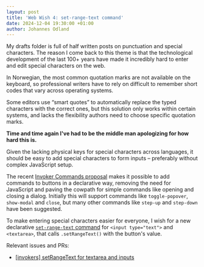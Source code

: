 ```yaml
---
layout: post
title: 'Web Wish 4: set-range-text command'
date: 2024-12-04 19:30:00 +01:00
author: Johannes Odland
---
```


My drafts folder is full of half written posts on punctuation and special characters.
The reason I come back to this theme is that the technological development of the last 100+ years
have made it incredibly hard to enter and edit special characters on the web.

In Norwegian, the most common quotation marks are not available on the keyboard, 
so professional writers have to rely on difficult to remember short codes that vary across operating systems.

Some editors use “smart quotes” to automatically replace the typed characters with the correct ones, 
but this solution only works within certain systems, 
and lacks the flexibility authors need to choose specific quotation marks.

**Time and time again I've had to be the middle man apologizing for how hard this is.**

Given the lacking physical keys for special characters across languages, 
it should be easy to add special characters to form inputs – 
preferably without complex JavaScript setup.

The recent [Invoker Commands proposal][invoker-commands-proposal] makes it possible to add commands to buttons in a declarative 
way, removing the need for JavaScript and paving the cowpath for simple commands like opening and closing a dialog.
Initially this will support commands like `toggle-popover`, `show-modal` and `close`, 
but many other commands like `step-up` and `step-down` have been suggested.

To make entering special characters easier for everyone, 
I wish for a new declarative [`set-range-text` command][issue] for `<input type="text">` 
and `<textarea>`, that calls `.setRangeText()` with the button's value.

Relevant issues and PRs:
- [[invokers] setRangeText for textarea and inputs][issue]

[issue]: https://github.com/openui/open-ui/issues/1062
[invoker-commands-proposal]: https://open-ui.org/components/invokers.explainer/ 